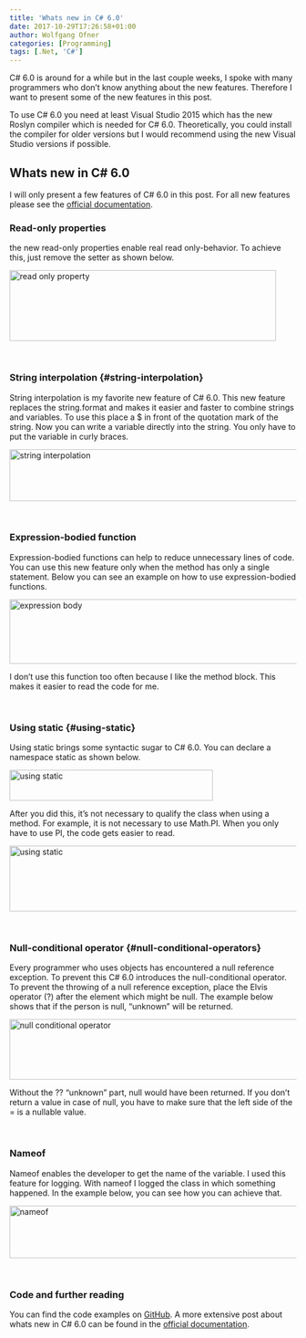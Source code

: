 ```yaml
---
title: 'Whats new in C# 6.0'
date: 2017-10-29T17:26:58+01:00
author: Wolfgang Ofner
categories: [Programming]
tags: [.Net, 'C#']
---
```

C# 6.0 is around for a while but in the last couple weeks, I spoke with many programmers who don&#8217;t know anything about the new features. Therefore I want to present some of the new features in this post.

To use C# 6.0 you need at least Visual Studio 2015 which has the new Roslyn compiler which is needed for C# 6.0. Theoretically, you could install the compiler for older versions but I would recommend using the new Visual Studio versions if possible.

## Whats new in C# 6.0

I will only present a few features of C# 6.0 in this post. For all new features please see the <a href="https://docs.microsoft.com/en-us/dotnet/csharp/whats-new/csharp-6" target="_blank" rel="noopener">official documentation</a>.

### Read-only properties

the new read-only properties enable real read only-behavior. To achieve this, just remove the setter as shown below.

[<img loading="lazy" class="aligncenter size-full wp-image-284" src="http://www.programmingwithwolfgang.com/wp-content/uploads/2017/10/read-only-property.jpg" alt="read only property" width="468" height="124" srcset="https://www.programmingwithwolfgang.com/wp-content/uploads/2017/10/read-only-property.jpg 468w, https://www.programmingwithwolfgang.com/wp-content/uploads/2017/10/read-only-property-300x79.jpg 300w" sizes="(max-width: 468px) 100vw, 468px" />](http://www.programmingwithwolfgang.com/wp-content/uploads/2017/10/read-only-property.jpg)

&nbsp;

### String interpolation {#string-interpolation}

String interpolation is my favorite new feature of C# 6.0. This new feature replaces the string.format and makes it easier and faster to combine strings and variables. To use this place a $ in front of the quotation mark of the string. Now you can write a variable directly into the string. You only have to put the variable in curly braces.

[<img loading="lazy" class="aligncenter size-full wp-image-285" src="http://www.programmingwithwolfgang.com/wp-content/uploads/2017/10/string-interpolation.jpg" alt="string interpolation" width="699" height="91" srcset="https://www.programmingwithwolfgang.com/wp-content/uploads/2017/10/string-interpolation.jpg 699w, https://www.programmingwithwolfgang.com/wp-content/uploads/2017/10/string-interpolation-300x39.jpg 300w" sizes="(max-width: 699px) 100vw, 699px" />](http://www.programmingwithwolfgang.com/wp-content/uploads/2017/10/string-interpolation.jpg)

&nbsp;

### Expression-bodied function

Expression-bodied functions can help to reduce unnecessary lines of code. You can use this new feature only when the method has only a single statement. Below you can see an example on how to use expression-bodied functions.

[<img loading="lazy" class="aligncenter size-full wp-image-281" src="http://www.programmingwithwolfgang.com/wp-content/uploads/2017/10/expression-body.jpg" alt="expression body" width="848" height="113" srcset="https://www.programmingwithwolfgang.com/wp-content/uploads/2017/10/expression-body.jpg 848w, https://www.programmingwithwolfgang.com/wp-content/uploads/2017/10/expression-body-300x40.jpg 300w, https://www.programmingwithwolfgang.com/wp-content/uploads/2017/10/expression-body-768x102.jpg 768w" sizes="(max-width: 848px) 100vw, 848px" />](http://www.programmingwithwolfgang.com/wp-content/uploads/2017/10/expression-body.jpg)

I don&#8217;t use this function too often because I like the method block. This makes it easier to read the code for me.

&nbsp;

### Using static {#using-static}

Using static brings some syntactic sugar to C# 6.0. You can declare a namespace static as shown below.

[<img loading="lazy" class="aligncenter size-full wp-image-286" src="http://www.programmingwithwolfgang.com/wp-content/uploads/2017/10/using-static-2.jpg" alt="using static" width="357" height="54" srcset="https://www.programmingwithwolfgang.com/wp-content/uploads/2017/10/using-static-2.jpg 357w, https://www.programmingwithwolfgang.com/wp-content/uploads/2017/10/using-static-2-300x45.jpg 300w" sizes="(max-width: 357px) 100vw, 357px" />](http://www.programmingwithwolfgang.com/wp-content/uploads/2017/10/using-static-2.jpg)

After you did this, it&#8217;s not necessary to qualify the class when using a method. For example, it is not necessary to use Math.PI. When you only have to use PI, the code gets easier to read.

[<img loading="lazy" class="aligncenter size-full wp-image-287" src="http://www.programmingwithwolfgang.com/wp-content/uploads/2017/10/using-static.jpg" alt="using static" width="789" height="115" srcset="https://www.programmingwithwolfgang.com/wp-content/uploads/2017/10/using-static.jpg 789w, https://www.programmingwithwolfgang.com/wp-content/uploads/2017/10/using-static-300x44.jpg 300w, https://www.programmingwithwolfgang.com/wp-content/uploads/2017/10/using-static-768x112.jpg 768w" sizes="(max-width: 789px) 100vw, 789px" />](http://www.programmingwithwolfgang.com/wp-content/uploads/2017/10/using-static.jpg)

&nbsp;

### Null-conditional operator {#null-conditional-operators}

Every programmer who uses objects has encountered a null reference exception. To prevent this C# 6.0 introduces the null-conditional operator. To prevent the throwing of a null reference exception, place the Elvis operator (?) after the element which might be null. The example below shows that if the person is null, &#8220;unknown&#8221; will be returned.

[<img loading="lazy" class="aligncenter size-full wp-image-283" src="http://www.programmingwithwolfgang.com/wp-content/uploads/2017/10/null-conditional-operators.jpg" alt="null conditional operator" width="623" height="106" srcset="https://www.programmingwithwolfgang.com/wp-content/uploads/2017/10/null-conditional-operators.jpg 623w, https://www.programmingwithwolfgang.com/wp-content/uploads/2017/10/null-conditional-operators-300x51.jpg 300w" sizes="(max-width: 623px) 100vw, 623px" />](http://www.programmingwithwolfgang.com/wp-content/uploads/2017/10/null-conditional-operators.jpg)

Without the ?? &#8220;unknown&#8221; part, null would have been returned. If you don&#8217;t return a value in case of null, you have to make sure that the left side of the = is a nullable value.

&nbsp;

### Nameof

Nameof enables the developer to get the name of the variable. I used this feature for logging. With nameof I logged the class in which something happened. In the example below, you can see how you can achieve that.

[<img loading="lazy" class="aligncenter size-full wp-image-282" src="http://www.programmingwithwolfgang.com/wp-content/uploads/2017/10/nameof.jpg" alt="nameof" width="835" height="92" srcset="https://www.programmingwithwolfgang.com/wp-content/uploads/2017/10/nameof.jpg 835w, https://www.programmingwithwolfgang.com/wp-content/uploads/2017/10/nameof-300x33.jpg 300w, https://www.programmingwithwolfgang.com/wp-content/uploads/2017/10/nameof-768x85.jpg 768w" sizes="(max-width: 835px) 100vw, 835px" />](http://www.programmingwithwolfgang.com/wp-content/uploads/2017/10/nameof.jpg)

&nbsp;

### Code and further reading

You can find the code examples on <a href="https://github.com/WolfgangOfner/CSharp-6.0" target="_blank" rel="noopener">GitHub</a>. A more extensive post about whats new in C# 6.0 can be found in the <a href="https://docs.microsoft.com/en-us/dotnet/csharp/whats-new/csharp-6" target="_blank" rel="noopener">official documentation</a>.

&nbsp;
